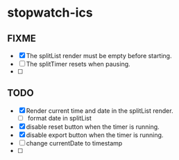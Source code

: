 # stopwatch-ics

## FIXME 
- [x] The splitList render must be empty before starting.
- [ ] The splitTimer resets when pausing.
- [ ]

## TODO
- [x] Render current time and date in the splitList render.
  - [ ] format date in splitList 
- [x] disable reset button when the timer is running.
- [x] disable export button when the timer is running.
- [ ] change currentDate to timestamp
- [ ] 






